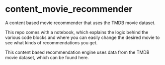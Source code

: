 # content_movie_recommender
A content based movie recommender that uses the TMDB movie dataset.

This repo comes with a notebook, which explains the logic behind the various code blocks and where you can easily change the desired movie to see what kinds of recommendations you get.

This content based recommendation engine uses data from the TMDB movie dataset, which can be found here.
